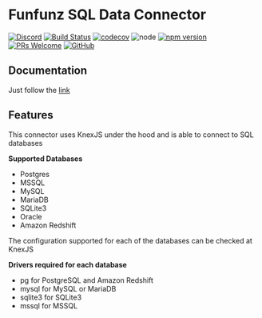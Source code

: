 # Funfunz SQL Data Connector

[![Discord][discord-badge]][discord]
[![Build Status][travis-badge]][travis]
[![codecov][codecov-badge]][codecov]
![node][node]
[![npm version][npm-badge]][npm]
[![PRs Welcome][prs-badge]][prs]
[![GitHub][license-badge]][license]

## Documentation

Just follow the [link](https://jwebcoder.github.io/funfunz/#/usage/dataConnectors/sql)

## Features

This connector uses KnexJS under the hood and is able to connect to SQL databases

**Supported Databases**

- Postgres
- MSSQL
- MySQL
- MariaDB
- SQLite3
- Oracle
- Amazon Redshift

The configuration supported for each of the databases can be checked at KnexJS

**Drivers required for each database**

- pg for PostgreSQL and Amazon Redshift
- mysql for MySQL or MariaDB
- sqlite3 for SQLite3
- mssql for MSSQL

[discord-badge]: https://img.shields.io/discord/774439225520554004?logo=discord
[discord]: https://discord.gg/HwZ7zMJKwg

[travis-badge]: https://travis-ci.com/JWebCoder/funfunz.svg?branch=master
[travis]: https://travis-ci.com/JWebCoder/funfunz

[codecov-badge]: https://codecov.io/gh/JWebCoder/funfunz/branch/master/graph/badge.svg
[codecov]: https://codecov.io/gh/JWebCoder/funfunz

[node]: https://img.shields.io/node/v/funfunz.svg

[npm-badge]: https://badge.fury.io/js/funfunz.svg
[npm]: https://badge.fury.io/js/funfunz

[prs-badge]: https://img.shields.io/badge/PRs-welcome-brightgreen.svg
[prs]: http://makeapullrequest.com

[license-badge]: https://img.shields.io/github/license/JWebCoder/funfunz.svg
[license]: https://github.com/JWebCoder/funfunz/blob/master/LICENSE